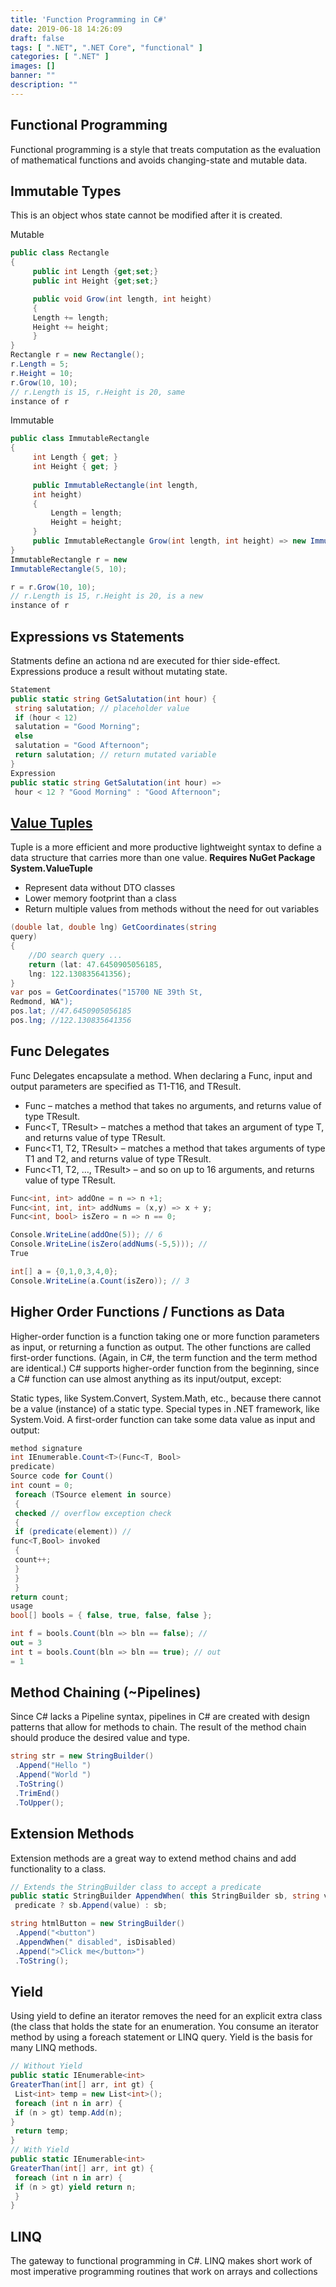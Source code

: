 ```yaml
---
title: 'Function Programming in C#'
date: 2019-06-18 14:26:09
draft: false
tags: [ ".NET", ".NET Core", "functional" ]
categories: [ ".NET" ]
images: []
banner: ""
description: ""
---
```


## Functional Programming
Functional programming is a style that treats computation as the evaluation of
mathematical functions and avoids changing-state and mutable data.

## Immutable Types
This is an object whos state cannot be modified after it is created.

Mutable
```csharp
public class Rectangle
{
	 public int Length {get;set;}
	 public int Height {get;set;}

	 public void Grow(int length, int height)
	 {
	 Length += length;
	 Height += height;
	 }
}
Rectangle r = new Rectangle();
r.Length = 5;
r.Height = 10;
r.Grow(10, 10);
// r.Length is 15, r.Height is 20, same
instance of r
```

Immutable
```csharp
public class ImmutableRectangle
{
	 int Length { get; }
	 int Height { get; }
	
	 public ImmutableRectangle(int length,
	 int height)
	 {
		 Length = length;
		 Height = height;
	 }
	 public ImmutableRectangle Grow(int length, int height) => new ImmutableRectangle(Length + length, Height + height);
}
ImmutableRectangle r = new
ImmutableRectangle(5, 10);

r = r.Grow(10, 10);
// r.Length is 15, r.Height is 20, is a new
instance of r
```

## Expressions vs Statements
Statments define an actiona nd are executed for thier side-effect.
Expressions produce a result without mutating state.

```csharp
Statement
public static string GetSalutation(int hour) {
 string salutation; // placeholder value
 if (hour < 12)
 salutation = "Good Morning";
 else
 salutation = "Good Afternoon";
 return salutation; // return mutated variable
}
Expression
public static string GetSalutation(int hour) =>
 hour < 12 ? "Good Morning" : "Good Afternoon";
```

## [Value Tuples](https://blogs.msdn.microsoft.com/mazhou/2017/05/26/c-7-series-part-1-value-tuples/)
Tuple is a more efficient and more productive lightweight syntax to define a data structure that carries more than one value. 
**Requires NuGet Package System.ValueTuple**

* Represent data without DTO classes
* Lower memory footprint than a class
* Return multiple values from methods without the need for out variables

```csharp
(double lat, double lng) GetCoordinates(string
query)
{
	//DO search query ...
	return (lat: 47.6450905056185,
	lng: 122.130835641356);
}
var pos = GetCoordinates("15700 NE 39th St,
Redmond, WA");
pos.lat; //47.6450905056185
pos.lng; //122.130835641356
```

## Func Delegates

Func Delegates encapsulate a method. When declaring a Func, input and output parameters are specified as T1-T16, and TResult.

* Func<TResult> – matches a method that takes no arguments, and returns value of type TResult.
* Func<T, TResult> – matches a method that takes an argument of type T, and returns value of type TResult.
* Func<T1, T2, TResult> – matches a method that takes arguments of type T1 and T2, and returns value of type TResult.
* Func<T1, T2, …, TResult> – and so on up to 16 arguments, and returns value of type TResult.

```csharp
Func<int, int> addOne = n => n +1;
Func<int, int, int> addNums = (x,y) => x + y;
Func<int, bool> isZero = n => n == 0;

Console.WriteLine(addOne(5)); // 6
Console.WriteLine(isZero(addNums(-5,5))); //
True

int[] a = {0,1,0,3,4,0};
Console.WriteLine(a.Count(isZero)); // 3
```

## Higher Order Functions / Functions as Data

Higher-order function is a function taking one or more function parameters as input, or returning a function as output. The other functions are called first-order functions. (Again, in C#, the term function and the term method are identical.) C# supports higher-order function from the beginning, since a C# function can use almost anything as its input/output, except:

Static types, like System.Convert, System.Math, etc., because there cannot be a value (instance) of a static type.
Special types in .NET framework, like System.Void.
A first-order function can take some data value as input and output:

```csharp
method signature
int IEnumerable.Count<T>(Func<T, Bool>
predicate)
Source code for Count()
int count = 0;
 foreach (TSource element in source)
 {
 checked // overflow exception check
 {
 if (predicate(element)) //
func<T,Bool> invoked
 {
 count++;
 }
 }
 }
return count;
usage
bool[] bools = { false, true, false, false };

int f = bools.Count(bln => bln == false); //
out = 3
int t = bools.Count(bln => bln == true); // out
= 1
```

## Method Chaining (~Pipelines)

Since C# lacks a Pipeline syntax, pipelines in C# are created with design patterns that allow for methods to chain. 
The result of the method chain should produce the desired value and type.

```csharp
string str = new StringBuilder()
 .Append("Hello ")
 .Append("World ")
 .ToString()
 .TrimEnd()
 .ToUpper();
```

## Extension Methods

Extension methods are a great way to extend method chains and add functionality to a class.

```csharp
// Extends the StringBuilder class to accept a predicate
public static StringBuilder AppendWhen( this StringBuilder sb, string value, bool predicate) =>
 predicate ? sb.Append(value) : sb;

string htmlButton = new StringBuilder()
 .Append("<button")
 .AppendWhen(" disabled", isDisabled)
 .Append(">Click me</button>")
 .ToString();
```

## Yield

Using yield to define an iterator removes the need for an explicit extra class (the class that holds the state for an enumeration.
You consume an iterator method by using a foreach statement or LINQ query.
Yield is the basis for many LINQ methods.

```csharp
// Without Yield
public static IEnumerable<int>
GreaterThan(int[] arr, int gt) {
 List<int> temp = new List<int>();
 foreach (int n in arr) {
 if (n > gt) temp.Add(n);
}
 return temp;
}
// With Yield
public static IEnumerable<int>
GreaterThan(int[] arr, int gt) {
 foreach (int n in arr) {
 if (n > gt) yield return n;
 }
}
```

## LINQ

The gateway to functional programming in C#. LINQ makes short work of most imperative programming routines that work on arrays and collections

